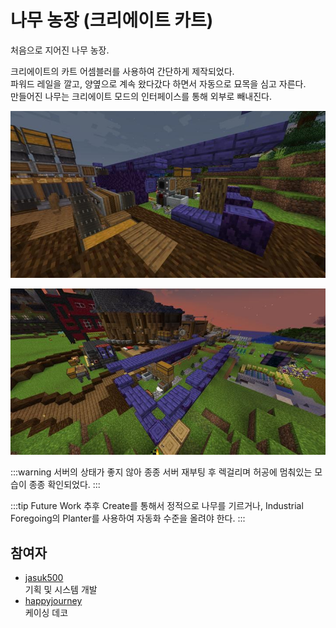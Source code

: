 # 나무 농장 (크리에이트 카트)

처음으로 지어진 나무 농장.  

크리에이트의 카트 어셈블러를 사용하여 간단하게 제작되었다.  
파워드 레일을 깔고, 양옆으로 계속 왔다갔다 하면서 자동으로 묘목을 심고 자른다.   
만들어진 나무는 크리에이트 모드의 인터페이스를 통해 외부로 빼내진다.

![이미지](../../asset/systems/tree_farm_create_cart/main.jpg)  

![asdf](../../asset/systems/tree_farm_create_cart/sub.jpg)

:::warning
서버의 상태가 좋지 않아 종종 서버 재부팅 후 렉걸리며 허공에 멈춰있는 모습이 종종 확인되었다.
:::

:::tip Future Work
추후 Create를 통해서 정적으로 나무를 기르거나, Industrial Foregoing의 Planter를 사용하여 자동화 수준을 올려야 한다.
:::

## 참여자
<!-- tag_source_open:description:member_contribute -->
- [jasuk500](../members/jasuk500.md)  
기획 및 시스템 개발
- [happyjourney](../members/happyjourney.md)  
케이싱 데코
<!-- tag_close -->